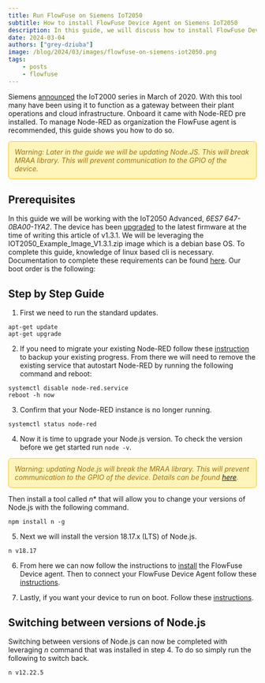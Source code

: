 ```yaml
---
title: Run FlowFuse on Siemens IoT2050
subtitle: How to install FlowFuse Device Agent on Siemens IoT2050
description: In this guide, we will discuss how to install FlowFuse Device agent on Siemens IoT2050.
date: 2024-03-04
authors: ["grey-dziuba"]
image: /blog/2024/03/images/flowfuse-on-siemens-iot2050.png
tags:
    - posts
    - flowfuse
---
```


Siemens [announced](https://press.siemens.com/global/en/pressrelease/new-siemens-gateway-between-cloud-company-it-and-production) the IoT2000 series in March of 2020.  With this tool many have been using it to function as a gateway between their plant operations and cloud infrastructure.  Onboard it came with Node-RED pre installed. To manage Node-RED as organization the FlowFuse agent is recommended, this guide shows you how to do so.

<!--more-->

<div style="background-color: #fff4b9; border:1px solid #ffc400; color: #a27110; padding: 12px; border-radius: 6px; font-style: italic;">Warning: Later in the guide we will be updating Node.JS. This will break MRAA library. This will prevent communication to the GPIO of the device.</div>

## Prerequisites 

In this guide we will be working with the IoT2050 Advanced, *6ES7 647-0BA00-1YA2*. The device has been [upgraded](https://support.industry.siemens.com/cs/attachments/109741799/IOT2050_How_To_Firmware_Update_V1.3.pdf) to the latest firmware at the time of writing this article of v1.3.1.  We will be leveraging the IOT2050_Example_Image_V1.3.1.zip image which is a debian base OS.  To complete this guide, knowledge of linux based cli is necessary.  Documentation to complete these requirements can be found [here](https://support.industry.siemens.com/cs/document/109741799/downloads-for-simatic-iot20x0?dti=0&lc=en-GB).  Our boot order is the following:

## Step by Step Guide

1. First we need to run the standard updates.

```shell
apt-get update
apt-get upgrade
```

2. If you need to migrate your existing Node-RED follow these [instruction](https://flowfuse.com/docs/migration) to backup your existing progress.  From there we will need to remove the existing service that autostart Node-RED by running the following command and reboot:

```shell
systemctl disable node-red.service
reboot -h now
```

3. Confirm that your Node-RED instance is no longer running.

```shell
systemctl status node-red
```

4. Now it is time to upgrade your Node.js version.  To check the version before we get started run ```node -v```.

<div style="background-color: #fff4b9; border:1px solid #ffc400; color: #a27110; padding: 12px; border-radius: 6px; font-style: italic;">Warning: updating Node.js will break the MRAA library. This will prevent communication to the GPIO of the device. Details can be found <a href="https://support.industry.siemens.com/forum/WW/en/posts/iot2050-node-js-versions/297170">here</a>.</div>

Then install a tool called *n** that will allow you to change your versions of Node.js with the following command.


```shell
npm install n -g
```

5. Next we will install the version 18.17.x (LTS) of Node.js.

```shell
n v18.17
```

6. From here we can now follow the instructions to [install](https://flowfuse.com/docs/device-agent/install/) the FlowFuse Device agent.  Then to connect your FlowFuse Device Agent follow these [instructions](https://flowfuse.com/docs/device-agent/register/).

7. Lastly, if you want your device to run on boot.  Follow these [instructions](https://flowfuse.com/blog/2023/05/device-agent-as-a-service/).

## Switching between versions of Node.js

Switching between versions of Node.js can now be completed with leveraging *n* command that was installed in step 4.  To do so simply run the following to switch back.

```shell
n v12.22.5
```